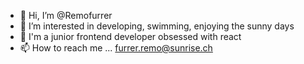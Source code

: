 - 👋 Hi, I’m @Remofurrer
- 👀 I’m interested in developing, swimming, enjoying the sunny days
- 🌱 I'm a junior frontend developer obsessed with react
- 📫 How to reach me ... furrer.remo@sunrise.ch

<!---
Remofurrer/Remofurrer is a ✨ special ✨ repository because its `README.md` (this file) appears on your GitHub profile.
You can click the Preview link to take a look at your changes.
--->

